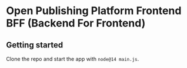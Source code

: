 # Open Publishing Platform Frontend BFF (Backend For Frontend)

## Getting started

Clone the repo and start the app with `node@14 main.js`.
